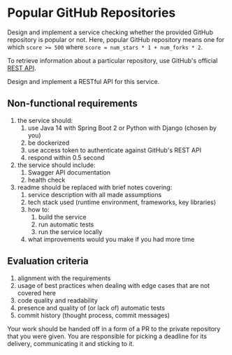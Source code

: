 # Popular GitHub Repositories

Design and implement a service checking whether the provided GitHub repository is popular or not.
Here, popular GitHub repository means one for which `score >= 500` where `score = num_stars * 1 + num_forks * 2`.

To retrieve information about a particular repository, use GitHub's official [REST API](https://docs.github.com/en/rest).

Design and implement a RESTful API for this service.

## Non-functional requirements

1. the service should:
   1. use Java 14 with Spring Boot 2 or Python with Django (chosen by you)
   1. be dockerized
   1. use access token to authenticate against GitHub's REST API
   1. respond within 0.5 second
1. the service should include:
   1. Swagger API documentation
   1. health check
1. readme should be replaced with brief notes covering:
   1. service description with all made assumptions
   1. tech stack used (runtime environment, frameworks, key libraries)
   1. how to:
      1. build the service
      1. run automatic tests
      1. run the service locally
   1. what improvements would you make if you had more time

## Evaluation criteria

1. alignment with the requirements
1. usage of best practices when dealing with edge cases that are not covered here
1. code quality and readability
1. presence and quality of (or lack of) automatic tests
1. commit history (thought process, commit messages)

Your work should be handed off in a form of a PR to the private repository that you were given. You are responsible for picking a deadline for its delivery, communicating it and sticking to it.
